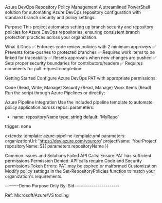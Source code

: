 Azure DevOps Repository Policy Management
A streamlined PowerShell solution for automating Azure DevOps repository configuration with standard branch security and policy settings.

Purpose
This project automates setting up branch security and repository policies for Azure DevOps repositories, ensuring consistent branch protection practices across your organization.

What it Does
✅ Enforces code review policies with 2 minimum approvers
✅ Prevents force-pushes to protected branches
✅ Requires work items to be linked for traceability
✅ Resets approvals when new changes are pushed
✅ Sets proper security boundaries for contributors/readers
✅ Requires comments for pull request completion

Getting Started
Configure Azure DevOps PAT with appropriate permissions:

Code (Read, Write, Manage)
Security (Read, Manage)
Work Items (Read)
Run the script through Azure Pipelines or directly:

Azure Pipeline Integration
Use the included pipeline template to automate policy application across repos:
parameters:
  - name: repositoryName
    type: string
    default: 'MyRepo'

trigger: none

extends:
  template: azure-pipeline-template.yml
  parameters:
    organizationUrl: 'https://dev.azure.com/yourorg'
    projectName: 'YourProject'
    repositoryName: ${{ parameters.repositoryName }}


Common Issues and Solutions
Failed API Calls: Ensure PAT has sufficient permissions
Permission Denied: API calls require Code and Security permissions
Token Errors: PAT may be expired or malformed
Customization
Modify policy settings in the Set-RepositoryPolicies function to match your organization's requirements.

-------Demo Purpose Only By: Sid-----------------------







Ref: Microsoft/Azure/VS tooling
